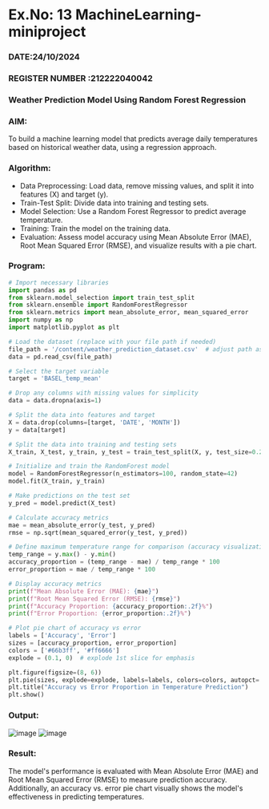 # Ex.No: 13 MachineLearning-miniproject
### DATE:24/10/2024                                                                        
### REGISTER NUMBER :212222040042
### Weather Prediction Model Using Random Forest Regression
### AIM: 
To build a machine learning model that predicts average daily temperatures based on historical weather data, using a regression approach.
###  Algorithm:
- Data Preprocessing: Load data, remove missing values, and split it into features (X) and target (y).
- Train-Test Split: Divide data into training and testing sets.
- Model Selection: Use a Random Forest Regressor to predict average temperature.
- Training: Train the model on the training data.
- Evaluation: Assess model accuracy using Mean Absolute Error (MAE), Root Mean Squared Error (RMSE), and visualize results with a pie chart.
### Program:
```python
# Import necessary libraries
import pandas as pd
from sklearn.model_selection import train_test_split
from sklearn.ensemble import RandomForestRegressor
from sklearn.metrics import mean_absolute_error, mean_squared_error
import numpy as np
import matplotlib.pyplot as plt

# Load the dataset (replace with your file path if needed)
file_path = '/content/weather_prediction_dataset.csv'  # adjust path as per Colab
data = pd.read_csv(file_path)

# Select the target variable
target = 'BASEL_temp_mean'

# Drop any columns with missing values for simplicity
data = data.dropna(axis=1)

# Split the data into features and target
X = data.drop(columns=[target, 'DATE', 'MONTH'])
y = data[target]

# Split the data into training and testing sets
X_train, X_test, y_train, y_test = train_test_split(X, y, test_size=0.2, random_state=42)

# Initialize and train the RandomForest model
model = RandomForestRegressor(n_estimators=100, random_state=42)
model.fit(X_train, y_train)

# Make predictions on the test set
y_pred = model.predict(X_test)

# Calculate accuracy metrics
mae = mean_absolute_error(y_test, y_pred)
rmse = np.sqrt(mean_squared_error(y_test, y_pred))

# Define maximum temperature range for comparison (accuracy visualization)
temp_range = y.max() - y.min()
accuracy_proportion = (temp_range - mae) / temp_range * 100
error_proportion = mae / temp_range * 100

# Display accuracy metrics
print(f"Mean Absolute Error (MAE): {mae}")
print(f"Root Mean Squared Error (RMSE): {rmse}")
print(f"Accuracy Proportion: {accuracy_proportion:.2f}%")
print(f"Error Proportion: {error_proportion:.2f}%")

# Plot pie chart of accuracy vs error
labels = ['Accuracy', 'Error']
sizes = [accuracy_proportion, error_proportion]
colors = ['#66b3ff', '#ff6666']
explode = (0.1, 0)  # explode 1st slice for emphasis

plt.figure(figsize=(8, 6))
plt.pie(sizes, explode=explode, labels=labels, colors=colors, autopct='%1.1f%%', shadow=True, startangle=140)
plt.title("Accuracy vs Error Proportion in Temperature Prediction")
plt.show()

```
### Output:
![image](https://github.com/user-attachments/assets/dfd855de-c7c2-45fb-9648-3c74dff34857)
![image](https://github.com/user-attachments/assets/eafb96b0-f138-4474-b12d-c158e1cbedc9)




### Result:

The model's performance is evaluated with Mean Absolute Error (MAE) and Root Mean Squared Error (RMSE) to measure prediction accuracy. Additionally, an accuracy vs. error pie chart visually shows the model's effectiveness in predicting temperatures.
